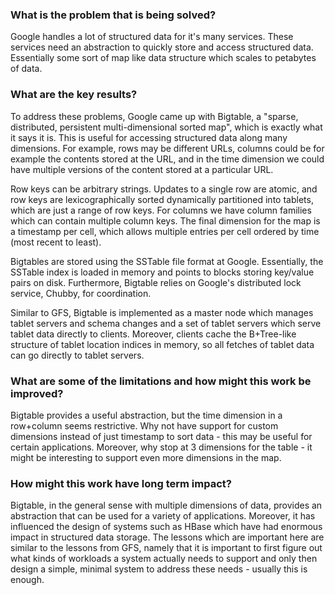 ### What is the problem that is being solved?

Google handles a lot of structured data for it's many services. These services need an abstraction to quickly store and access structured data. Essentially some sort of map like data structure which scales to petabytes of data. 

### What are the key results?

To address these problems, Google came up with Bigtable, a "sparse, distributed, persistent multi-dimensional sorted map", which is exactly what it says it is. This is useful for accessing structured data along many dimensions. For example, rows may be different URLs, columns could be for example the contents stored at the URL, and in the time dimension we could have multiple versions of the content stored at a particular URL.

Row keys can be arbitrary strings. Updates to a single row are atomic, and row keys are lexicographically sorted dynamically partitioned into tablets, which are just a range of row keys. For columns we have column families which can contain multiple column keys. The final dimension for the map is a timestamp per cell, which allows multiple entries per cell ordered by time (most recent to least). 

Bigtables are stored using the SSTable file format at Google. Essentially, the SSTable index is loaded in memory and points to blocks storing key/value pairs on disk. Furthermore, Bigtable relies on Google's distributed lock service, Chubby, for coordination.

Similar to GFS, Bigtable is implemented as a master node which manages tablet servers and schema changes and a set of tablet servers which serve tablet data directly to clients. Moreover, clients cache the B+Tree-like structure of tablet location indices in memory, so all fetches of tablet data can go directly to tablet servers.

### What are some of the limitations and how might this work be improved?

Bigtable provides a useful abstraction, but the time dimension in a row+column seems restrictive. Why not have support for custom dimensions instead of just timestamp to sort data - this may be useful for certain applications. Moreover, why stop at 3 dimensions for the table - it might be interesting to support even more dimensions in the map.

### How might this work have long term impact?

Bigtable, in the general sense with multiple dimensions of data, provides an abstraction that can be used for a variety of applications. Moreover, it has influenced the design of systems such as HBase which have had enormous impact in structured data storage. The lessons which are important here are similar to the lessons from GFS, namely that it is important to first figure out what kinds of workloads a system actually needs to support and only then design a simple, minimal system to address these needs - usually this is enough. 
